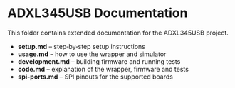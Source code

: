 # ADXL345USB Documentation

This folder contains extended documentation for the ADXL345USB project.

- **setup.md** – step‑by‑step setup instructions
- **usage.md** – how to use the wrapper and simulator
- **development.md** – building firmware and running tests
- **code.md** – explanation of the wrapper, firmware and tests
- **spi-ports.md** – SPI pinouts for the supported boards
